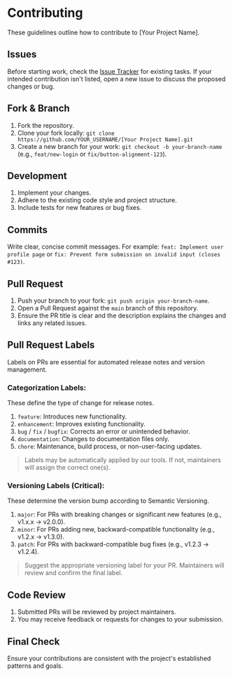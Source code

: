# Contributing

These guidelines outline how to contribute to [Your Project Name].

## Issues
Before starting work, check the [Issue Tracker](link-to-your-issue-tracker) for existing tasks. If your intended contribution isn't listed, open a new issue to discuss the proposed changes or bug.

## Fork & Branch
1. Fork the repository.
2. Clone your fork locally: `git clone https://github.com/YOUR_USERNAME/[Your Project Name].git`
3. Create a new branch for your work: `git checkout -b your-branch-name` (e.g., `feat/new-login` or `fix/button-alignment-123`).

## Development
1. Implement your changes.
2. Adhere to the existing code style and project structure.
3. Include tests for new features or bug fixes.

## Commits
Write clear, concise commit messages. For example: `feat: Implement user profile page` or `fix: Prevent form submission on invalid input (closes #123)`.

## Pull Request
1. Push your branch to your fork: `git push origin your-branch-name`.
2. Open a Pull Request against the `main` branch of this repository.
3. Ensure the PR title is clear and the description explains the changes and links any related issues.

## Pull Request Labels
Labels on PRs are essential for automated release notes and version management.

### Categorization Labels:
These define the type of change for release notes.

1. `feature`: Introduces new functionality.
2. `enhancement`: Improves existing functionality.
3. `bug` / `fix` / `bugfix`: Corrects an error or unintended behavior.
4. `documentation`: Changes to documentation files only.
5. `chore`: Maintenance, build process, or non-user-facing updates.

> Labels may be automatically applied by our tools. If not, maintainers will assign the correct one(s).

### Versioning Labels (Critical):
These determine the version bump according to Semantic Versioning.

1. `major`: For PRs with breaking changes or significant new features (e.g., v1.x.x → v2.0.0).
2. `minor`: For PRs adding new, backward-compatible functionality (e.g., v1.2.x → v1.3.0).
3. `patch`: For PRs with backward-compatible bug fixes (e.g., v1.2.3 → v1.2.4).

> Suggest the appropriate versioning label for your PR. Maintainers will review and confirm the final label.

## Code Review
1. Submitted PRs will be reviewed by project maintainers.
2. You may receive feedback or requests for changes to your submission.

## Final Check
Ensure your contributions are consistent with the project's established patterns and goals.
